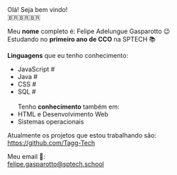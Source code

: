 
<div >
  Olá! Seja bem vindo! <br>
     🇧🇷🇧🇷🇧🇷

Meu **nome** completo é: Felipe Adelungue Gasparotto 😉 <br>
Estudando no **primeiro ano de CCO** na SPTECH 📚 <br>

**Linguagens** que eu tenho conhecimento:
- JavaScript #
- Java #
- CSS #
- SQL # <br><br>
Tenho **conhecimento** também em:<br>
- HTML e Desenvolvimento Web
- Sistemas operacionais
  

Atualmente os projetos que estou trabalhando são: <br>
https://github.com/Tagg-Tech

Meu email 📨:<br>
felipe.gasparotto@sptech.school


</div>
